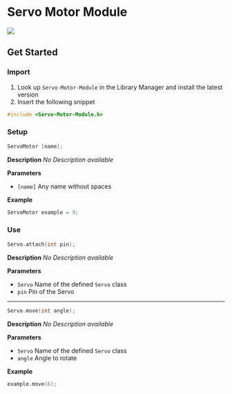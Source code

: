 # Servo Motor Module

[![](https://img.shields.io/badge/Available_in_the_Arduino_Library_Manager-2ea44f)](<Link>)

## Get Started

### Import

1. Look up `Servo-Motor-Module` in the Library Manager and install the latest version
2. Insert the following snippet
 
```ino
#include <Servo-Motor-Module.h>
```

### Setup

```ino
ServoMotor [name];
```
**Description** *No Description available*

**Parameters**
* `[name]` Any name without spaces

**Example**
```ino
ServoMotor example = 9;
```

### Use

```ino
Servo.attach(int pin);
```
**Description** *No Description available*

**Parameters**
* `Servo` Name of the defined `Servo` class
* `pin` Pin of the Servo

---

```ino
Servo.move(int angle);
```
**Description** *No Description available*

**Parameters**
* `Servo` Name of the defined `Servo` class
* `angle` Angle to rotate

**Example**
```ino
example.move(6);
```

